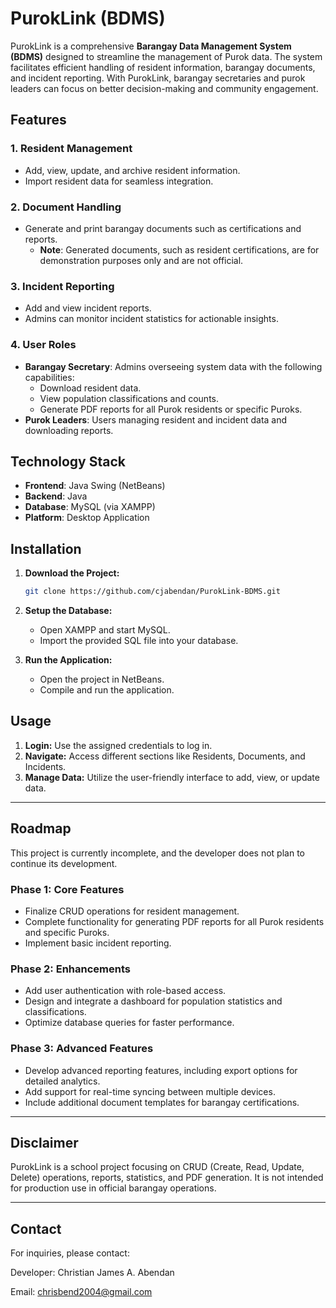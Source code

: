 # PurokLink (BDMS)

PurokLink is a comprehensive **Barangay Data Management System (BDMS)** designed to streamline the management of Purok data. The system facilitates efficient handling of resident information, barangay documents, and incident reporting. With PurokLink, barangay secretaries and purok leaders can focus on better decision-making and community engagement.

## Features

### 1. Resident Management

- Add, view, update, and archive resident information.
- Import resident data for seamless integration.

### 2. Document Handling

- Generate and print barangay documents such as certifications and reports.
  - **Note**: Generated documents, such as resident certifications, are for demonstration purposes only and are not official.

### 3. Incident Reporting

- Add and view incident reports.
- Admins can monitor incident statistics for actionable insights.

### 4. User Roles

- **Barangay Secretary**: Admins overseeing system data with the following capabilities:
  - Download resident data.
  - View population classifications and counts.
  - Generate PDF reports for all Purok residents or specific Puroks.
- **Purok Leaders**: Users managing resident and incident data and downloading reports.

## Technology Stack

- **Frontend**: Java Swing (NetBeans)
- **Backend**: Java
- **Database**: MySQL (via XAMPP)
- **Platform**: Desktop Application

## Installation

1. **Download the Project:**

   ```bash
   git clone https://github.com/cjabendan/PurokLink-BDMS.git
   ```

2. **Setup the Database:**

   - Open XAMPP and start MySQL.
   - Import the provided SQL file into your database.

3. **Run the Application:**

   - Open the project in NetBeans.
   - Compile and run the application.

## Usage

1. **Login:** Use the assigned credentials to log in.
2. **Navigate:** Access different sections like Residents, Documents, and Incidents.
3. **Manage Data:** Utilize the user-friendly interface to add, view, or update data.

---

## Roadmap

This project is currently incomplete, and the developer does not plan to continue its development.

### Phase 1: Core Features

- Finalize CRUD operations for resident management.
- Complete functionality for generating PDF reports for all Purok residents and specific Puroks.
- Implement basic incident reporting.

### Phase 2: Enhancements

- Add user authentication with role-based access.
- Design and integrate a dashboard for population statistics and classifications.
- Optimize database queries for faster performance.

### Phase 3: Advanced Features

- Develop advanced reporting features, including export options for detailed analytics.
- Add support for real-time syncing between multiple devices.
- Include additional document templates for barangay certifications.

---

## Disclaimer

PurokLink is a school project focusing on CRUD (Create, Read, Update, Delete) operations, reports, statistics, and PDF generation. It is not intended for production use in official barangay operations.

---

## Contact

For inquiries, please contact:

Developer: Christian James A. Abendan

Email: chrisbend2004@gmail.com

